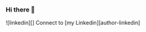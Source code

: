 ### Hi there 👋


![linkedin][] Connect to [my Linkedin][author-linkedin]
<!--
**AdrianFagilde/AdrianFagilde** is a ✨ _special_ ✨ repository because its `README.md` (this file) appears on your GitHub profile.



-->
